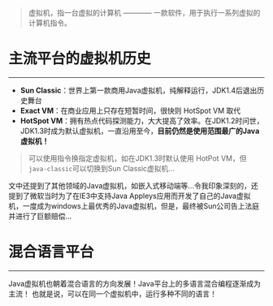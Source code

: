 >虚拟机，指一台虚拟的计算机 ———— 一款软件，用于执行一系列虚拟的计算机指令。

# 主流平台的虚拟机历史
----
- **Sun Classic**：世界上第一款商用Java虚拟机，纯解释运行，JDK1.4后退出历史舞台
- **Exact VM**：在商业应用上只存在短暂时间，很快则 HotSpot VM 取代
- **HotSpot VM**：拥有热点代码探测能力，大大提高了效率。在JDK1.2时问世，JDK1.3时成为默认虚拟机，一直沿用至今，**目前仍然是使用范围最广的Java虚拟机！**

>可以使用指令换指定虚拟机，如在JDK1.3时默认使用 HotPot VM，但 `java-classic`可以切换到Sun Classic虚拟机...

文中还提到了其他领域的Java虚拟机，如嵌入式移动端等...令我印象深刻的，还提到了微软当时为了在IE3中支持Java Appleys应用而开发了自己的Java虚拟机，一度成为windows上最优秀的Java虚拟机，但是，最终被Sun公司告上法庭并进行了巨额赔偿...

# 混合语言平台
----
Java虚拟机也朝着混合语言的方向发展！Java平台上的多语言混合编程逐渐成为主流！
也就是说，可以在同一个虚拟机中，运行多种不同的语言！